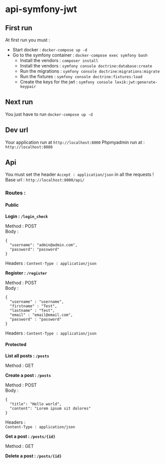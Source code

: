 # api-symfony-jwt

## First run
At first run you must :
- Start docker : `docker-compose up -d`
- Go to the symfony container : `docker-compose exec symfony bash`
  - Install the vendors : `composer install`
  - Install the vendors : `symfony console doctrine:database:create`
  - Run the migrations : `symfony console doctrine:migrations:migrate`
  - Run the fixtures : `symfony console doctrine:fixtures:load`
  - Create the keys for the jwt : `symfony console lexik:jwt:generate-keypair`

## Next run
You just have to run `docker-compose up -d`

## Dev url
Your application run at `http://localhost:8000`
Phpmyadmin run at : `http://localhost:8080`

## Api
You must set the header `Accept : application/json` in all the requests !
Base url : `http://localhost:8000/api/`

### Routes : 
#### Public
**Login : `/login_check`**

Method : POST  
Body : 
```
{
  "username": "admin@admin.com",
  "password": "password"
}
```
Headers : `Content-Type : application/json`  

**Register : `/register`**

Method : POST  
Body :
```
{
  "username" : "username",
  "firstname" : "Test",
  "lastname" : "Test",
  "email" : "email@email.com",
  "password" : "password"	
}
```
Headers :
`Content-Type : application/json`

#### Protected

**List all posts : `/posts`**

Method : GET

**Create a post : `/posts`**   

Method : POST       
Body :                             
```                                
{
  "title": "Hello world",
  "content": "Lorem ipsum sit dolores"
}
```                                
Headers :                          
`Content-Type : application/json`  

**Get a post : `/posts/{id}`**                

Method : GET   

**Delete a post : `/posts/{id}`**
